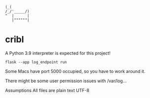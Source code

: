 ```
(_(
/_/'_____/)
"  |      |
   |""""""|
```
# cribl
A Python 3.9 interpreter is expected for this project!

```
flask --app log_endpoint run
```
Some Macs have port 5000 occupied, so you have to work around it.

There might be some user permission issues with /var/log...

Assumptions
All files are plain text UTF-8
